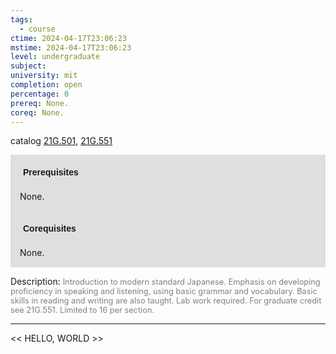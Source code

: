 ```yaml
---
tags:
  - course
ctime: 2024-04-17T23:06:23
mstime: 2024-04-17T23:06:23
level: undergraduate
subject: 
university: mit
completion: open
percentage: 0
prereq: None.
coreq: None.
---
```


catalog [21G.501](http://student.mit.edu/catalog/m21Gf.html#21G.501), [21G.551](http://student.mit.edu/catalog/m21Gf.html#21G.551)

<span style="display: block; padding: 15px; background-color: rgb(100, 100, 100, 0.2);"><font id="m_prereq2205_0" style="display: block; font-family: Arial, sans-serif; font-weight: bold; padding: 5px">Prerequisites</font><br><span id="prereq2205_0">None.</span></span>
<span style="display: block; padding: 15px; background-color: rgb(100, 100, 100, 0.2);"><font id="m_coreq2205_0" style="display: block; font-family: Arial, sans-serif; font-weight: bold; padding: 5px">Corequisites</font><br><span id="coreq2205_0">None.</span></span>

<font style="">Description:</font>
<font style="color: grey; font-size: 0.8rem;">Introduction to modern standard Japanese. Emphasis on developing proficiency in speaking and listening, using basic grammar and vocabulary. Basic skills in reading and writing are also taught. Lab work required. For graduate credit see 21G.551. Limited to 16 per section.</font>



---

<< HELLO, WORLD >>
